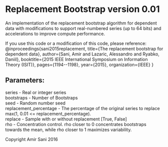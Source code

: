 # Replacement Bootstrap version 0.01
An implementation of the replacement bootstrap algorithm for dependent data with modifications to support real-numbered series (up to 64 bits) and accelerations to improve compute performance.  

If you use this code or a modification of this code, please reference:
@inproceedings{sani2015replacement,
  title={The replacement bootstrap for dependent data},
  author={Sani, Amir and Lazaric, Alessandro and Ryabko, Daniil},
  booktitle={2015 IEEE International Symposium on Information Theory (ISIT)},
  pages={1194--1198},
  year={2015},
  organization={IEEE}
}

## Parameters:
series - Real or integer series  
bootstraps - Number of Bootstraps  
seed - Random number seed  
replacement_percentage - The percentage of the original series to replace max(1, 0.01 <= replacement_percentage).  
replace - Sample with or without replacement [True, False]  
rho - Concentration control. rho closer to 0 concentrates bootstraps towards the mean, while rho closer to 1 maximizes variability.  

Copyright Amir Sani 2016

